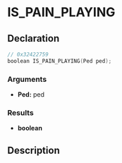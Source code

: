 # IS_PAIN_PLAYING

## Declaration
```cpp
// 0x32422759
boolean IS_PAIN_PLAYING(Ped ped);
```

### Arguments
- **Ped:** ped

### Results
- **boolean**

## Description
